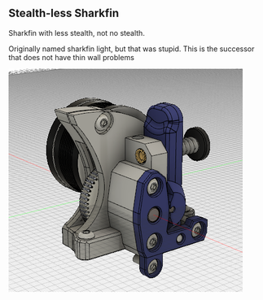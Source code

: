 ## Stealth-less Sharkfin

Sharkfin with less stealth, not no stealth.

Originally named sharkfin light, but that was stupid. This is the successor that does not have thin wall problems

![image of sharkfin](Images/overviewofshrakfinstealthless.png)
